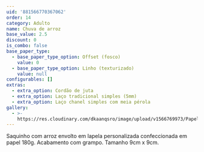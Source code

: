 ```yaml
---
uid: '881566770367062'
order: 14
category: Adulto
name: Chuva de arroz
base_value: 2.5
discount: 0
is_combo: false
base_paper_type:
  - base_paper_type_option: Offset (fosco)
    value: 0
  - base_paper_type_option: Linho (texturizado)
    value: null
configurables: []
extras:
  - extra_option: Cordão de juta
  - extra_option: Laço tradicional simples (5mm)
  - extra_option: Laço chanel simples com meia pérola
gallery:
  - >-
    https://res.cloudinary.com/dkaanqsro/image/upload/v1566769973/Papelaria%20adulto/Chuva_de_arroz_1_gxodsp.jpg
---
```

Saquinho com arroz envolto em lapela personalizada confeccionada em papel 180g. Acabamento com grampo. Tamanho 9cm x 9cm.
